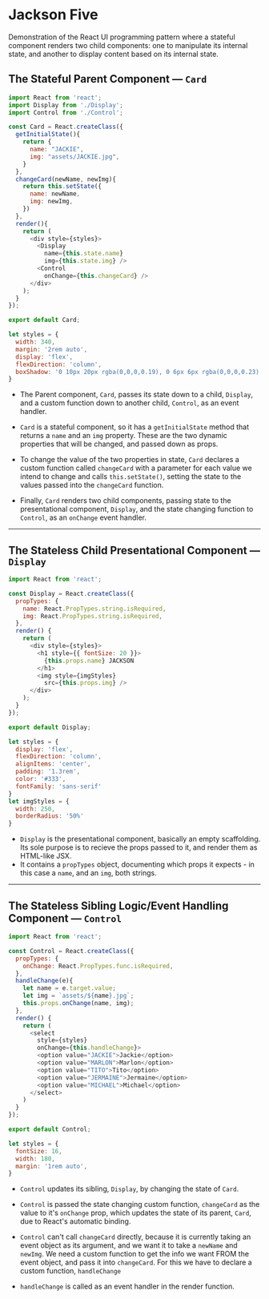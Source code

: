 # Jackson Five 

Demonstration of the React UI programming pattern where a stateful component renders two child components: one to manipulate its internal state, and another to display content based on its internal state. 

## The Stateful Parent Component — `Card`
```js
import React from 'react';
import Display from './Display';
import Control from './Control';

const Card = React.createClass({
  getInitialState(){
    return {
      name: "JACKIE",
      img: "assets/JACKIE.jpg",
    }
  },
  changeCard(newName, newImg){
    return this.setState({
      name: newName,
      img: newImg,
    })
  },
  render(){
    return (  
      <div style={styles}>
        <Display 
          name={this.state.name}
          img={this.state.img} />
        <Control 
          onChange={this.changeCard} />
      </div>
    );
  }
});

export default Card;

let styles = {
  width: 340,
  margin: '2rem auto',
  display: 'flex',
  flexDirection: 'column',
  boxShadow: '0 10px 20px rgba(0,0,0,0.19), 0 6px 6px rgba(0,0,0,0.23)'
}
```
* The Parent component, `Card`, passes its state down to a child, `Display`, and a custom function down to another child, `Control`, as an event handler. 

* `Card` is a stateful component, so it has a `getInitialState` method that returns a `name` and an `img` property. These are the two dynamic properties that will be changed, and passed down as props. 

* To change the value of the two properties in state, `Card` declares a custom function called `changeCard` with a parameter for each value we intend to change and calls `this.setState()`, setting the state to the values passed into the `changeCard` function.  
* Finally, `Card` renders two child components, passing state to the presentational component, `Display`, and the state changing function to `Control`, as an `onChange` event handler.

___

## The Stateless Child Presentational Component — `Display`
```js
import React from 'react';

const Display = React.createClass({
  propTypes: {
    name: React.PropTypes.string.isRequired,
    img: React.PropTypes.string.isRequired,
  },
  render() {
    return (  
      <div style={styles}>
        <h1 style={{ fontSize: 20 }}>
          {this.props.name} JACKSON
        </h1>
        <img style={imgStyles}
          src={this.props.img} />
      </div>
    );
  }
});

export default Display;

let styles = {
  display: 'flex',
  flexDirection: 'column',
  alignItems: 'center',
  padding: '1.3rem',
  color: '#333',
  fontFamily: 'sans-serif'
}
let imgStyles = {
  width: 250,
  borderRadius: '50%'
}
```

* `Display` is the presentational component, basically an empty scaffolding. Its sole purpose is to recieve the props passed to it, and render them as HTML-like JSX. 
* It contains a `propTypes` object, documenting which props it expects - in this case a `name`, and an `img`, both strings. 

___

## The Stateless Sibling Logic/Event Handling Component — `Control`

```js
import React from 'react';

const Control = React.createClass({
  propTypes: {
    onChange: React.PropTypes.func.isRequired,
  },
  handleChange(e){
    let name = e.target.value;
    let img = `assets/${name}.jpg`;
    this.props.onChange(name, img);
  },
  render() {
    return (  
      <select 
        style={styles}
        onChange={this.handleChange}>
        <option value="JACKIE">Jackie</option>
        <option value="MARLON">Marlon</option>
        <option value="TITO">Tito</option>
        <option value="JERMAINE">Jermaine</option>
        <option value="MICHAEL">Michael</option>
      </select>
    )
  }
});

export default Control;

let styles = {
  fontSize: 16,
  width: 180,
  margin: '1rem auto',
}

```


* `Control` updates its sibling, `Display`, by changing the state of `Card`. 

* `Control` is passed the state changing custom function, `changeCard` as the value to it's `onChange` prop, which updates the state of its parent, `Card`, due to React's automatic binding.

* `Control` can't call `changeCard` directly, because it is currently taking an event object as its argument, and we want it to take a `newName` and `newImg`. We need a custom function to get the info we want FROM the event object, and pass it into `changeCard`. For this we have to declare a custom function, `handleChange`

* `handleChange` is called as an event handler in the render function.